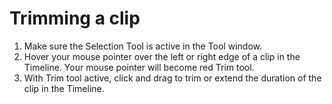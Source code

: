 # Trimming a clip

1. Make sure the Selection Tool is active in the Tool window.
2. Hover your mouse pointer over the left or right edge of a clip in the Timeline. Your mouse pointer will become red Trim tool.
3. With Trim tool active, click and drag to trim or extend the duration of the clip in the Timeline.

